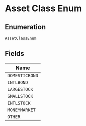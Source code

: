 
# Asset Class Enum

## Enumeration

`AssetClassEnum`

## Fields

| Name |
|  --- |
| `DOMESTICBOND` |
| `INTLBOND` |
| `LARGESTOCK` |
| `SMALLSTOCK` |
| `INTLSTOCK` |
| `MONEYMARKET` |
| `OTHER` |

